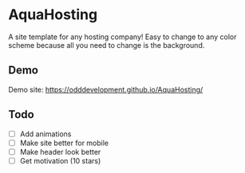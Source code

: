 # AquaHosting
A site template for any hosting company! Easy to change to any color scheme because all you need to change is the background.

## Demo
Demo site: https://odddevelopment.github.io/AquaHosting/

## Todo
- [ ] Add animations
- [ ] Make site better for mobile
- [ ] Make header look better
- [ ] Get motivation (10 stars)
